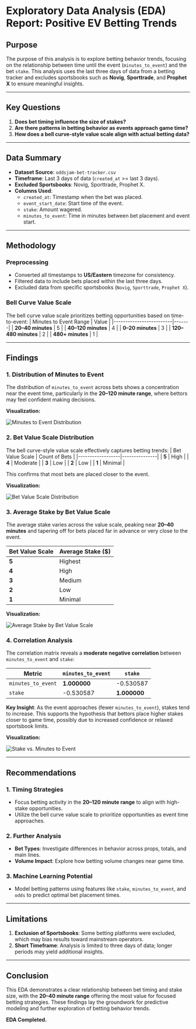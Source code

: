 # Exploratory Data Analysis (EDA) Report: Positive EV Betting Trends

## Purpose
The purpose of this analysis is to explore betting behavior trends, focusing on the relationship between time until the event (`minutes_to_event`) and the bet `stake`. This analysis uses the last three days of data from a betting tracker and excludes sportsbooks such as **Novig**, **Sporttrade**, and **Prophet X** to ensure meaningful insights.

---

## Key Questions
1. **Does bet timing influence the size of stakes?**
2. **Are there patterns in betting behavior as events approach game time?**
3. **How does a bell curve-style value scale align with actual betting data?**

---

## Data Summary
- **Dataset Source**: `oddsjam-bet-tracker.csv`
- **Timeframe**: Last 3 days of data (`created_at` >= last 3 days).
- **Excluded Sportsbooks**: Novig, Sporttrade, Prophet X.
- **Columns Used**: 
  - `created_at`: Timestamp when the bet was placed.
  - `event_start_date`: Start time of the event.
  - `stake`: Amount wagered.
  - `minutes_to_event`: Time in minutes between bet placement and event start.

---

## Methodology

### Preprocessing
- Converted all timestamps to **US/Eastern** timezone for consistency.
- Filtered data to include bets placed within the last three days.
- Excluded data from specific sportsbooks (`Novig`, `Sporttrade`, `Prophet X`).

### Bell Curve Value Scale
The bell curve value scale prioritizes betting opportunities based on time-to-event:
| Minutes to Event Range | Value |
|-------------------------|-------|
| **20–40 minutes**       | 5     |
| **40–120 minutes**      | 4     |
| **0–20 minutes**        | 3     |
| **120–480 minutes**     | 2     |
| **480+ minutes**        | 1     |

---

## Findings

### 1. Distribution of Minutes to Event
The distribution of `minutes_to_event` across bets shows a concentration near the event time, particularly in the **20–120 minute range**, where bettors may feel confident making decisions.

**Visualization:**

![Minutes to Event Distribution](#)

### 2. Bet Value Scale Distribution
The bell curve-style value scale effectively captures betting trends:
| Bet Value Scale | Count of Bets |
|------------------|---------------|
| **5**           | High          |
| **4**           | Moderate      |
| **3**           | Low           |
| **2**           | Low           |
| **1**           | Minimal       |

This confirms that most bets are placed closer to the event.

**Visualization:**

![Bet Value Scale Distribution](#)

### 3. Average Stake by Bet Value Scale
The average stake varies across the value scale, peaking near **20–40 minutes** and tapering off for bets placed far in advance or very close to the event.

| Bet Value Scale | Average Stake ($) |
|------------------|-------------------|
| **5**           | Highest           |
| **4**           | High              |
| **3**           | Medium            |
| **2**           | Low               |
| **1**           | Minimal           |

**Visualization:**

![Average Stake by Bet Value Scale](#)

### 4. Correlation Analysis
The correlation matrix reveals a **moderate negative correlation** between `minutes_to_event` and `stake`:

| Metric              | `minutes_to_event` | `stake`   |
|----------------------|--------------------|-----------|
| `minutes_to_event`   | **1.000000**       | -0.530587 |
| `stake`             | -0.530587          | **1.000000** |

**Key Insight**: As the event approaches (fewer `minutes_to_event`), stakes tend to increase. This supports the hypothesis that bettors place higher stakes closer to game time, possibly due to increased confidence or relaxed sportsbook limits.

**Visualization:**

![Stake vs. Minutes to Event](#)

---

## Recommendations

### 1. Timing Strategies
- Focus betting activity in the **20–120 minute range** to align with high-stake opportunities.
- Utilize the bell curve value scale to prioritize opportunities as event time approaches.

### 2. Further Analysis
- **Bet Types**: Investigate differences in behavior across props, totals, and main lines.
- **Volume Impact**: Explore how betting volume changes near game time.

### 3. Machine Learning Potential
- Model betting patterns using features like `stake`, `minutes_to_event`, and `odds` to predict optimal bet placement times.

---

## Limitations
1. **Exclusion of Sportsbooks**: Some betting platforms were excluded, which may bias results toward mainstream operators.
2. **Short Timeframe**: Analysis is limited to three days of data; longer periods may yield additional insights.

---

## Conclusion
This EDA demonstrates a clear relationship between bet timing and stake size, with the **20–40 minute range** offering the most value for focused betting strategies. These findings lay the groundwork for predictive modeling and further exploration of betting behavior trends.

**EDA Completed.**
